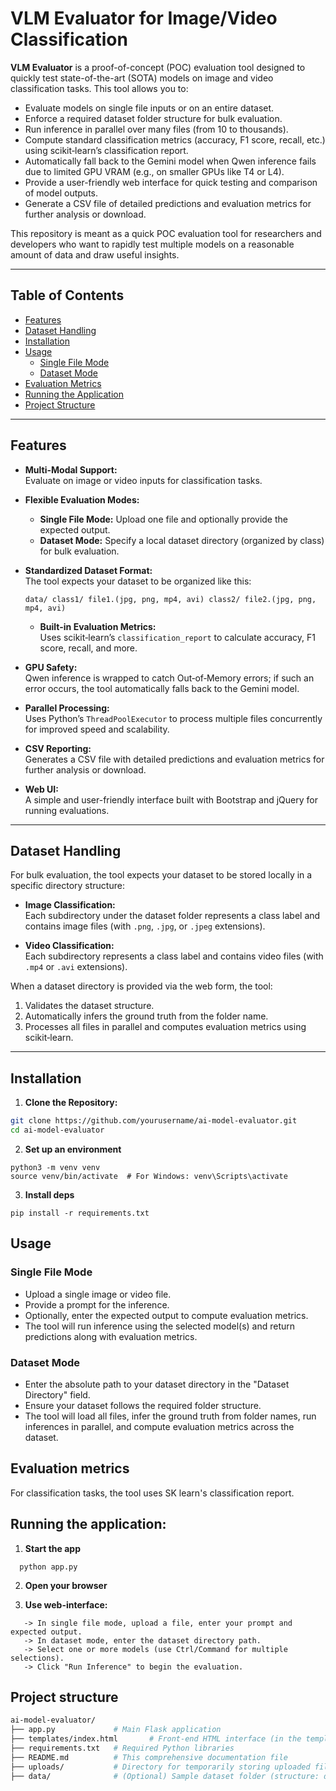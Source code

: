 # VLM Evaluator for Image/Video Classification

**VLM Evaluator** is a proof-of-concept (POC) evaluation tool designed to quickly test state-of-the-art (SOTA) models on image and video classification tasks. This tool allows you to:

- Evaluate models on single file inputs or on an entire dataset.
- Enforce a required dataset folder structure for bulk evaluation.
- Run inference in parallel over many files (from 10 to thousands).
- Compute standard classification metrics (accuracy, F1 score, recall, etc.) using scikit‑learn’s classification report.
- Automatically fall back to the Gemini model when Qwen inference fails due to limited GPU VRAM (e.g., on smaller GPUs like T4 or L4).
- Provide a user-friendly web interface for quick testing and comparison of model outputs.
- Generate a CSV file of detailed predictions and evaluation metrics for further analysis or download.

This repository is meant as a quick POC evaluation tool for researchers and developers who want to rapidly test multiple models on a reasonable amount of data and draw useful insights.

---

## Table of Contents

- [Features](#features)
- [Dataset Handling](#dataset-handling)
- [Installation](#installation)
- [Usage](#usage)
  - [Single File Mode](#single-file-mode)
  - [Dataset Mode](#dataset-mode)
- [Evaluation Metrics](#evaluation-metrics)
- [Running the Application](#running-the-application)
- [Project Structure](#project-structure)

---

## Features

- **Multi-Modal Support:**  
  Evaluate on image or video inputs for classification tasks.
  
- **Flexible Evaluation Modes:**  
  - **Single File Mode:** Upload one file and optionally provide the expected output.
  - **Dataset Mode:** Specify a local dataset directory (organized by class) for bulk evaluation.

- **Standardized Dataset Format:**  
  The tool expects your dataset to be organized like this:
  ```
  data/ class1/ file1.(jpg, png, mp4, avi) class2/ file2.(jpg, png, mp4, avi)
  ```
  - **Built-in Evaluation Metrics:**  
Uses scikit‑learn’s `classification_report` to calculate accuracy, F1 score, recall, and more.

- **GPU Safety:**  
Qwen inference is wrapped to catch Out‑of‑Memory errors; if such an error occurs, the tool automatically falls back to the Gemini model.

- **Parallel Processing:**  
Uses Python’s `ThreadPoolExecutor` to process multiple files concurrently for improved speed and scalability.

- **CSV Reporting:**  
Generates a CSV file with detailed predictions and evaluation metrics for further analysis or download.

- **Web UI:**  
A simple and user-friendly interface built with Bootstrap and jQuery for running evaluations.

---

## Dataset Handling

For bulk evaluation, the tool expects your dataset to be stored locally in a specific directory structure:

- **Image Classification:**  
Each subdirectory under the dataset folder represents a class label and contains image files (with `.png`, `.jpg`, or `.jpeg` extensions).

- **Video Classification:**  
Each subdirectory represents a class label and contains video files (with `.mp4` or `.avi` extensions).

When a dataset directory is provided via the web form, the tool:
1. Validates the dataset structure.
2. Automatically infers the ground truth from the folder name.
3. Processes all files in parallel and computes evaluation metrics using scikit‑learn.

---

## Installation

1. **Clone the Repository:**
 ```bash
 git clone https://github.com/yourusername/ai-model-evaluator.git
 cd ai-model-evaluator
```

2. **Set up an environment**
```
python3 -m venv venv
source venv/bin/activate  # For Windows: venv\Scripts\activate
```

3. **Install deps**
```
pip install -r requirements.txt
```


## Usage
### Single File Mode
* Upload a single image or video file.
* Provide a prompt for the inference.
* Optionally, enter the expected output to compute evaluation metrics.
* The tool will run inference using the selected model(s) and return predictions along with evaluation metrics.
### Dataset Mode
* Enter the absolute path to your dataset directory in the "Dataset Directory" field.
* Ensure your dataset follows the required folder structure.
* The tool will load all files, infer the ground truth from folder names, run inferences in parallel, and compute evaluation metrics across the dataset.

## Evaluation metrics
For classification tasks, the tool uses SK learn's classification report.


## Running the application:
1. **Start the app**
```
  python app.py
```

2. **Open your browser**


3. **Use web-interface:**
```
   -> In single file mode, upload a file, enter your prompt and expected output.
   -> In dataset mode, enter the dataset directory path.
   -> Select one or more models (use Ctrl/Command for multiple selections).
   -> Click "Run Inference" to begin the evaluation.
```
## Project structure
```graphql
ai-model-evaluator/
├── app.py             # Main Flask application
├── templates/index.html       # Front-end HTML interface (in the templates folder if using render_template)
├── requirements.txt   # Required Python libraries
├── README.md          # This comprehensive documentation file
├── uploads/           # Directory for temporarily storing uploaded files
├── data/              # (Optional) Sample dataset folder (structure: data/<class>/<file>)
```
